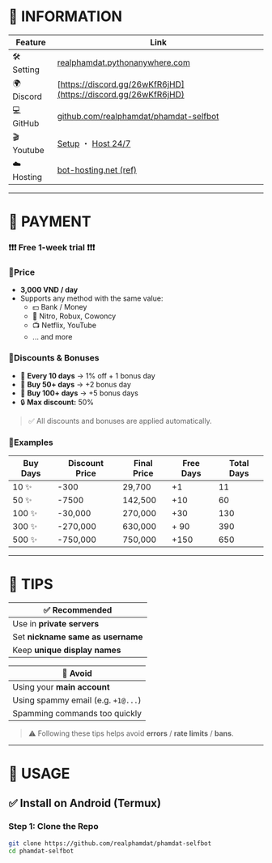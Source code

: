 # 📄 INFORMATION

| Feature        | Link                                                                 |
|----------------|----------------------------------------------------------------------|
| 🛠️ Setting  | [realphamdat.pythonanywhere.com](https://realphamdat.pythonanywhere.com) |
| 🌍 Discord      | [https://discord.gg/26wKfR6jHD](https://discord.gg/26wKfR6jHD)    
| 💻 GitHub  | [github.com/realphamdat/phamdat-selfbot](https://github.com/realphamdat/phamdat-selfbot) |                     |
| 🎬 Youtube    | [Setup](https://youtu.be/63zlmixNa14) ・ [Host 24/7](https://youtu.be/sLnghrF9ksw) |
| ☁️ Hosting      | [bot-hosting.net (ref)](https://bot-hosting.net/?aff=1191703681637290086) |

---

# 🏦 PAYMENT

### ❗❗❗ Free 1-week trial ❗❗❗

### 🔹Price
- **3,000 VND / day**
- Supports any method with the same value:
  - 💵 Bank / Money
  - 🎁 Nitro, Robux, Cowoncy
  - 📺 Netflix, YouTube
  - ... and more

### 🔹Discounts & Bonuses

- 🧮 **Every 10 days** → 1% off + 1 bonus day  
- 🎁 **Buy 50+ days** → +2 bonus day  
- 🎁 **Buy 100+ days** → +5 bonus days  
- 🔒 **Max discount:** 50%

> ✅ All discounts and bonuses are applied automatically.

### 🔹Examples

| Buy Days | Discount Price | Final Price | Free Days | Total Days |
|----------|-----| -------------------|-----------|-------------|
| 10 ✨      | -300 | 29,700            | +1        | 11          |
| 50 ✨      | -7500 | 142,500           | +10        | 60          |
| 100 ✨     | -30,000| 270,000           | +30       | 130         |
| 300 ✨     | -270,000| 630,000           | + 90      | 390         |
| 500 ✨     | -750,000  | 750,000           | +150      | 650      |

---

# 🔐 TIPS

| ✅ Recommended                               |
|------------------------------------|
| Use in **private servers**         |
| Set **nickname same as username** |
| Keep **unique display names**      |

| 🚫 Avoid                             |
|--------------------------------------|
| Using your **main account**          |
| Using spammy email (e.g. `+1@...`)   |
| Spamming commands too quickly        |


> ⚠️ Following these tips helps avoid **errors** / **rate limits** / **bans**.

---

# 📱 USAGE

## ✅ Install on Android (Termux)

### Step 1: Clone the Repo
```bash
git clone https://github.com/realphamdat/phamdat-selfbot
cd phamdat-selfbot
